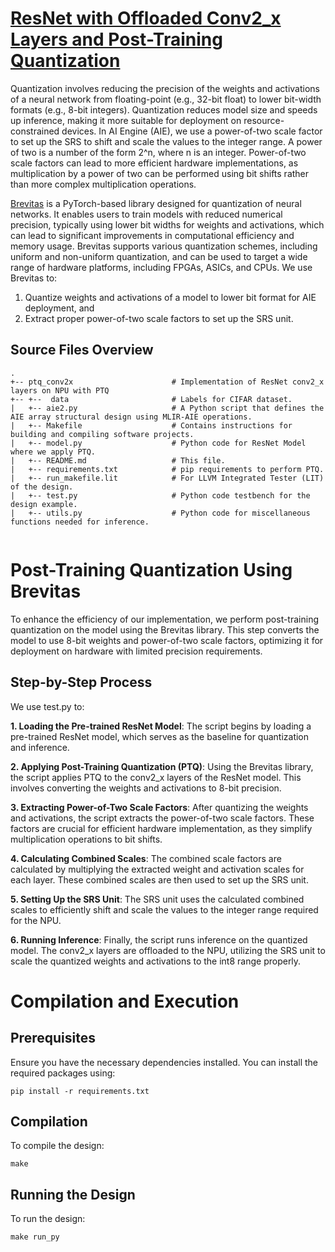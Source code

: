 <!---//===- README.md --------------------------*- Markdown -*-===//
//
// This file is licensed under the Apache License v2.0 with LLVM Exceptions.
// See https://llvm.org/LICENSE.txt for license information.
// SPDX-License-Identifier: Apache-2.0 WITH LLVM-exception
//
// Copyright (C) 2024, Advanced Micro Devices, Inc.
// 
//===----------------------------------------------------------------------===//-->

# <ins>ResNet with Offloaded Conv2_x Layers and Post-Training Quantization</ins>

Quantization involves reducing the precision of the weights and activations of a neural network from floating-point (e.g., 32-bit float) to lower bit-width formats (e.g., 8-bit integers). Quantization reduces model size and speeds up inference, making it more suitable for deployment on resource-constrained devices. In AI Engine (AIE), we use a power-of-two scale factor to set up the SRS to shift and scale the values to the integer range. A power of two is a number of the form 2^n, where n is an integer. Power-of-two scale factors can lead to more efficient hardware implementations, as multiplication by a power of two can be performed using bit shifts rather than more complex multiplication operations.

[Brevitas](https://github.com/Xilinx/brevitas) is a PyTorch-based library designed for quantization of neural networks. It enables users to train models with reduced numerical precision, typically using lower bit widths for weights and activations, which can lead to significant improvements in computational efficiency and memory usage. Brevitas supports various quantization schemes, including uniform and non-uniform quantization, and can be used to target a wide range of hardware platforms, including FPGAs, ASICs, and CPUs. We use Brevitas to:
1. Quantize weights and activations of a model to lower bit format for AIE deployment, and
2. Extract proper power-of-two scale factors to set up the SRS unit.

## Source Files Overview

```
.
+-- ptq_conv2x                      # Implementation of ResNet conv2_x layers on NPU with PTQ
+-- +--  data                       # Labels for CIFAR dataset.
|   +-- aie2.py                     # A Python script that defines the AIE array structural design using MLIR-AIE operations.
|   +-- Makefile                    # Contains instructions for building and compiling software projects.
|   +-- model.py                    # Python code for ResNet Model where we apply PTQ.
|   +-- README.md                   # This file.
|   +-- requirements.txt            # pip requirements to perform PTQ.
|   +-- run_makefile.lit            # For LLVM Integrated Tester (LIT) of the design.
|   +-- test.py                     # Python code testbench for the design example.
|   +-- utils.py                    # Python code for miscellaneous functions needed for inference.


```

# Post-Training Quantization Using Brevitas
To enhance the efficiency of our implementation, we perform post-training quantization on the model using the Brevitas library. This step converts the model to use 8-bit weights and power-of-two scale factors, optimizing it for deployment on hardware with limited precision requirements.


##  Step-by-Step Process
We use test.py to:

**1. Loading the Pre-trained ResNet Model**: The script begins by loading a pre-trained ResNet model, which serves as the baseline for quantization and inference.

**2. Applying Post-Training Quantization (PTQ)**: Using the Brevitas library, the script applies PTQ to the conv2_x layers of the ResNet model. This involves converting the weights and activations to 8-bit precision.

**3. Extracting Power-of-Two Scale Factors**: After quantizing the weights and activations, the script extracts the power-of-two scale factors. These factors are crucial for efficient hardware implementation, as they simplify multiplication operations to bit shifts.

**4. Calculating Combined Scales**: The combined scale factors are calculated by multiplying the extracted weight and activation scales for each layer. These combined scales are then used to set up the SRS unit.

**5. Setting Up the SRS Unit**:
The SRS unit uses the calculated combined scales to efficiently shift and scale the values to the integer range required for the NPU.

**6. Running Inference**: Finally, the script runs inference on the quantized model. The conv2_x layers are offloaded to the NPU, utilizing the SRS unit to scale the quantized weights and activations to the int8 range properly.

# Compilation and Execution

## Prerequisites
Ensure you have the necessary dependencies installed. You can install the required packages using:

```
pip install -r requirements.txt
```
## Compilation
To compile the design:
```
make
```

## Running the Design

To run the design:
```
make run_py
```
